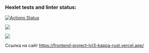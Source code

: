 ### Hexlet tests and linter status:
[![Actions Status](https://github.com/senigius/frontend-project-lvl3/workflows/hexlet-check/badge.svg)](https://github.com/senigius/frontend-project-lvl3/actions)

<a href="https://codeclimate.com/github/senigius/frontend-project-lvl3/maintainability"><img src="https://api.codeclimate.com/v1/badges/84f3e7252b16166e2c80/maintainability" /></a>

<a href="https://codeclimate.com/github/senigius/frontend-project-lvl3/test_coverage"><img src="https://api.codeclimate.com/v1/badges/84f3e7252b16166e2c80/test_coverage" /></a>

Ссылка на сайт https://frontend-project-lvl3-kappa-rust.vercel.app/